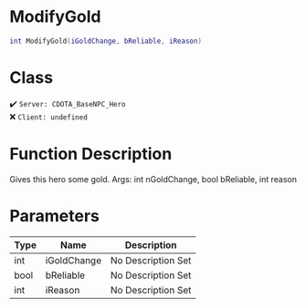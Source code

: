 # ModifyGold
```lua
int ModifyGold(iGoldChange, bReliable, iReason)
```
# Class
✔️ `Server: CDOTA_BaseNPC_Hero`  
❌ `Client: undefined`  

# Function Description
Gives this hero some gold.  Args: int nGoldChange, bool bReliable, int reason
# Parameters
Type|Name|Description
--|--|--
int|iGoldChange|No Description Set
bool|bReliable|No Description Set
int|iReason|No Description Set
